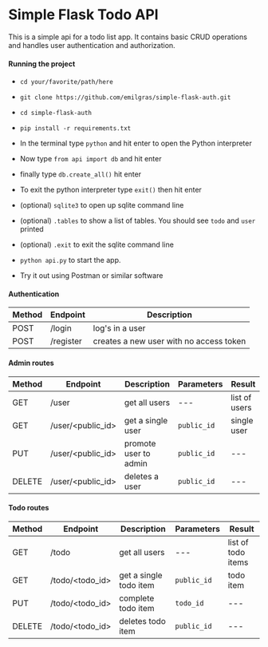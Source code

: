 # Simple Flask Todo API

This is a simple api for a todo list app. It contains basic CRUD operations and handles user authentication and authorization.


#### Running the project

* `cd your/favorite/path/here`

* `git clone https://github.com/emilgras/simple-flask-auth.git`

* `cd simple-flask-auth`

* `pip install -r requirements.txt`

* In the terminal type `python` and hit enter to open the Python interpreter

* Now type `from api import db` and hit enter

* finally type `db.create_all()` hit enter

* To exit the python interpreter type `exit()` then hit enter

* (optional) `sqlite3` to open up sqlite command line

* (optional) `.tables` to show a list of tables. You should see `todo` and `user` printed

* (optional) `.exit` to exit the sqlite command line

* `python api.py` to start the app. 

* Try it out using Postman or similar software


#### Authentication

| Method | Endpoint | Description |
| --- | --- | --- |
| POST | /login | log's in a user |
| POST | /register | creates a new user with no access token |


#### Admin routes

| Method | Endpoint | Description | Parameters | Result |
| --- | --- | --- | --- | --- |
| GET | /user | get all users | --- | list of users | 
| GET | /user/<public_id> | get a single user | `public_id` | single user |
| PUT | /user/<public_id> | promote user to admin | `public_id` | --- |
| DELETE | /user/<public_id> | deletes a user | `public_id` | --- |


#### Todo routes

| Method | Endpoint | Description | Parameters | Result |
| --- | --- | --- | --- | --- |
| GET | /todo | get all users | --- | list of todo items | 
| GET | /todo/<todo_id> | get a single todo item | `public_id` | todo item |
| PUT | /todo/<todo_id> | complete todo item | `todo_id` | --- |
| DELETE | /todo/<todo_id> | deletes todo item | `public_id` | --- |

